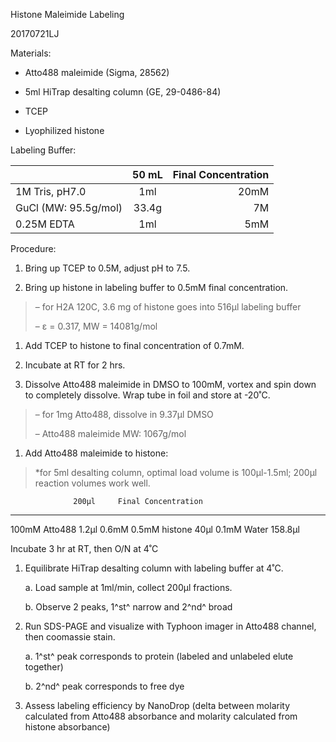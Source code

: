 Histone Maleimide Labeling

20170721LJ

Materials:

-   Atto488 maleimide (Sigma, 28562)

-   5ml HiTrap desalting column (GE, 29-0486-84)

-   TCEP

-   Lyophilized histone

Labeling Buffer:


|                       | 50 mL         | Final Concentration  |
| -------------         |:-------------:| -----:|
| 1M Tris, pH7.0        | 1ml | 20mM    |
| GuCl (MW: 95.5g/mol)  | 33.4g         |   7M |
| 0.25M EDTA            | 1ml           |   5mM |

 

Procedure:

1.  Bring up TCEP to 0.5M, adjust pH to 7.5.

2.  Bring up histone in labeling buffer to 0.5mM final concentration.

> – for H2A 120C, 3.6 mg of histone goes into 516µl labeling buffer
>
> – ε = 0.317, MW = 14081g/mol

1.  Add TCEP to histone to final concentration of 0.7mM.

2.  Incubate at RT for 2 hrs.

3.  Dissolve Atto488 maleimide in DMSO to 100mM, vortex and spin down to
    completely dissolve. Wrap tube in foil and store at -20˚C.

> – for 1mg Atto488, dissolve in 9.37µl DMSO
>
> – Atto488 maleimide MW: 1067g/mol

1.  Add Atto488 maleimide to histone:

> \*for 5ml desalting column, optimal load volume is 100µl-1.5ml; 200µl
> reaction volumes work well.

                  200µl     Final Concentration
  --------------- --------- ---------------------
  100mM Atto488   1.2µl     0.6mM
  0.5mM histone   40µl      0.1mM
  Water           158.8µl   

Incubate 3 hr at RT, then O/N at 4˚C

1.  Equilibrate HiTrap desalting column with labeling buffer at 4˚C.

    a.  Load sample at 1ml/min, collect 200µl fractions.

    b.  Observe 2 peaks, 1^st^ narrow and 2^nd^ broad

2.  Run SDS-PAGE and visualize with Typhoon imager in Atto488 channel,
    then coomassie stain.

    a.  1^st^ peak corresponds to protein (labeled and unlabeled elute
        together)

    b.  2^nd^ peak corresponds to free dye

3.  Assess labeling efficiency by NanoDrop (delta between molarity
    calculated from Atto488 absorbance and molarity calculated from
    histone absorbance)


